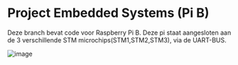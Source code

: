 # Project Embedded Systems (Pi B)


Deze branch bevat code voor Raspberry Pi B. Deze pi staat aangesloten aan de 3
verschillende STM microchips(STM1,STM2,STM3), via de UART-BUS.


![image](https://github.com/user-attachments/assets/1d60f3f1-bc00-48ab-b75e-bdc0e47d6bba)



